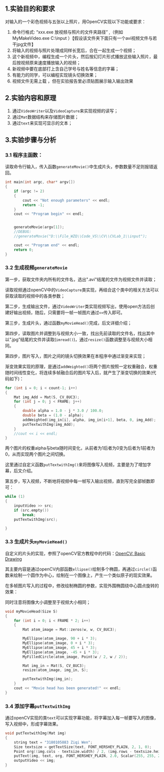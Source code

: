 



## 1.实验目的和要求

对输入的一个彩色视频与五张以上照片，用OpenCV实现以下功能或要求：

1. 命令行格式: “xxx.exe 放视频与照片的文件夹路径” ,（例如 MyMakeVideo.exe C:\input ）【假设该文件夹下面只有一个avi视频文件与若干jpg文件】
2. 将输入的视频与照片处理成同样长宽后，合在一起生成一个视频；
3. 这个新视频中，编程生成一个片头，然后按幻灯片形式播放这些输入照片，最后按视频原来速度播放输入的视频；
4. 新视频中要在底部打上含自己学号与姓名等信息的字幕； 
5. 有能力的同学，可以编程实现镜头切换效果；
6. 视频文件无需上载 ，但在实验报告里必须贴图展示输入输出效果



## 2.实验内容和原理

1. 通过`VideoWriter`以及`VideoCapture`来实现视频的读写；
2. 通过`Mat`数据结构来存储图片数据；
3. 通过`text`来实现可显示的文本；



## 3.实验步骤与分析

### 3.1 程序主函数：

读取命令行输入，传入函数`generateMovie()`中生成片头，参数数量不足则报错返回。

```c
int main(int argc, char* argv[])
{
	if (argc != 2)
	{
		cout << "Not enough parameters" << endl;
		return -1;
	}
	cout << "Program begin" << endl;


	generateMovie(argv[1]);
	//DEBUG:
	//generateMovie("D:\\File_WZQ\\Code_VS\\CV\\CVLab_1\\input");

	cout << "Program end" << endl;
	return 0;
}
```



### 3.2 生成视频`generateMovie`

第一步，获取文件夹内所有的文件名，选出".avi"结尾的文件为视频文件并读取；

读取视频通过openCV中的`VideoCapture`类实现，再结合这个类中的相关方法可以获取读取的视频中的各类参数；



第二步，生成输出文件，通过`VideoWriter`类实现视频写出，使用open方法后创建好输出视频，随后，只需要将一帧一帧图片通过`<<`传入即可。



第三步，生成片头，通过函数`myMovieHead()`完成，后文详细介绍；



第四步，读取图片并调整到与视频大小一致，找出先前读取的文件名，找出其中以“.jpg”结尾的文件并读取(`imread()`)，通过`resize()`函数调整至与视频大小相同。



第四步，图片写入，图片之间的镜头切换效果在本程序中通过渐变来实现；

渐变效果实现的原理，是通过`addWeighted()`将两个图片按照一定权重融合，权重随时间线性变化，将连续多帧融合后的图片写入后，就产生了渐变切换的效果(代码如下)：

```c
for (int i = 0; i < count-1; i++)
{
    Mat img_Add = Mat(S, CV_8UC3);
    for (int j = 0; j < FRAME; j++)
    {
        double alpha = 1.0 - j * 3.0 / 100.0;
        double beta = (1.0 - alpha);
        addWeighted(img_in[i], alpha, img_in[i+1], beta, 0, img_Add);
        putTextwithImg(img_Add);
    }
    //cout << i << endl;
}
```

两个图片的权重alpha与beta随时间变化，从前者为1后者为0变为后者为1前者为0，从而实现两个图片之间切换。

这里通过自定义函数`putTextwithImg()`来将图像写入视频，主要是为了增加字幕，后文介绍。



第五步，写入视频，不断地将视频中每一帧写入输出视频，直到写完全部帧数即可：

```c
while (1)
{
    inputVideo >> src;
    if (src.empty()) 
        break;
    putTextwithImg(src);

}
```

### 3.3 生成片头`myMovieHead()`

自定义的片头的实现，参照了openCV官方教程中的代码：[OpenCV: Basic Drawing](https://docs.opencv.org/4.3.0/d3/d96/tutorial_basic_geometric_drawing.html)

其主要内容是通过openCV内部函数`ellipse()`绘制多个椭圆，再通过`circle()`函数来绘制一个圆作为中心，绘制在一个图像上，产生一个类似原子的现实效果。

在多帧图片写入的过程中，修改绘制椭圆的参数，实现外围椭圆绕中心圆点旋转的效果：

同时注意将图像大小调整至于视频大小相同；

```c
void myMovieHead(Size S)
{
	for (int i = 0; i < FRAME * 2; i++)
	{
		Mat atom_image = Mat::zeros(w, w, CV_8UC3);

		MyEllipse(atom_image, 90 + i * 3);
		MyEllipse(atom_image, 0 + i * 3);
		MyEllipse(atom_image, 45 + i * 3);
		MyEllipse(atom_image, -45 + i * 3);
		MyFilledCircle(atom_image, Point(w / 2, w / 2));

		Mat img_in = Mat(S, CV_8UC3);
		resize(atom_image, img_in, S);

		putTextwithImg(img_in);
	}
	cout << "Movie head has been generated!" << endl;
}
```

### 3.4  添加字幕`putTextwithImg`

通过openCV实现的类`text`可以实现字幕功能，将字幕加入每一帧要写入的图像，写入视频中，形成字幕效果。

```c
void putTextwithImg(Mat img)
{
	string text = "3180105883 Ziqi Wen";
	Size textsize = getTextSize(text, FONT_HERSHEY_PLAIN, 2, 1, 0);
	Point org((img.cols - textsize.width) / 2, (img.rows - textsize.height) / 8 * 7);
	putText(img, text, org, FONT_HERSHEY_PLAIN, 2.0, Scalar(255, 255, 255));
	outputVideo << img;
}
```






